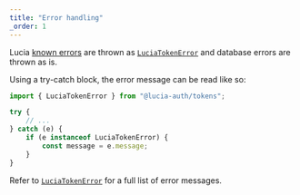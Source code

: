 ```yaml
---
title: "Error handling"
_order: 1
---
```


Lucia [known errors](/learn/basics/error-handling#known-errors) are thrown as [`LuciaTokenError`](/tokens/reference/luciatokenerror) and database errors are thrown as is.

Using a try-catch block, the error message can be read like so:

```ts
import { LuciaTokenError } from "@lucia-auth/tokens";

try {
	// ...
} catch (e) {
	if (e instanceof LuciaTokenError) {
		const message = e.message;
	}
}
```

Refer to [`LuciaTokenError`](/tokens/reference/luciatokenerror) for a full list of error messages.
